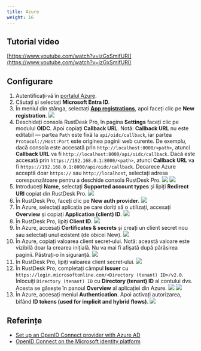 ```yaml
---
title: Azure
weight: 16
---
```


## Tutorial video

[https://www.youtube.com/watch?v=izGxSmifURI](https://www.youtube.com/watch?v=izGxSmifURI)

## Configurare

1. Autentificați‑vă în [portalul Azure](https://portal.azure.com).
2. Căutați și selectați **Microsoft Entra ID**.
3. În meniul din stânga, selectați [**App registrations**](https://portal.azure.com/#view/Microsoft_AAD_IAM/ActiveDirectoryMenuBlade/~/RegisteredApps), apoi faceți clic pe **New registration**.
![](/docs/ro/self-host/rustdesk-server-pro/oidc/azure/images/1-Azure-NewRegistration.png)
4. Deschideți consola RustDesk Pro, în pagina **Settings** faceți clic pe modulul **OIDC**. Apoi copiați **Callback URL**. Notă: **Callback URL** nu este editabil — partea `Path` este fixă la `api/oidc/callback`, iar partea `Protocol://Host:Port` este originea paginii web curente. De exemplu, dacă consola este accesată prin `http://localhost:8000/<path>`, atunci **Callback URL** va fi `http://localhost:8000/api/oidc/callback`. Dacă este accesată prin `https://192.168.0.1:8000/<path>`, atunci **Callback URL** va fi `https://192.168.0.1:8000/api/oidc/callback`. Deoarece Azure acceptă doar `https://` sau `http://localhost`, selectați adresa corespunzătoare pentru a deschide consola RustDesk Pro.
![](/docs/ro/self-host/rustdesk-server-pro/oidc/azure/images/12-RustDesk-Callback.png)
![](/docs/ro/self-host/rustdesk-server-pro/oidc/azure/images/2-Azure-Register-RecirectURIs-Restrictions.png)
5. Introduceți **Name**, selectați **Supported account types** și lipiți **Redirect URI** copiat din RustDesk Pro.
![](/docs/ro/self-host/rustdesk-server-pro/oidc/azure/images/2-Azure-Register.png)
6. În RustDesk Pro, faceți clic pe **New auth provider**.
![](/docs/ro/self-host/rustdesk-server-pro/oidc/azure/images/3-RustDesk-NewAuthProvider.png)
7. În Azure, selectați aplicația pe care doriți să o utilizați, accesați **Overview** și copiați **Application (client) ID**.
![](/docs/ro/self-host/rustdesk-server-pro/oidc/azure/images/4-Azure-ClientID.png)
8. În RustDesk Pro, lipiți **Client ID**.
![](/docs/ro/self-host/rustdesk-server-pro/oidc/azure/images/5-RustDesk-ClientID.png)
9. În Azure, accesați **Certificates & secrets** și creați un client secret nou sau selectați unul existent (de obicei New).
![](/docs/ro/self-host/rustdesk-server-pro/oidc/azure/images/6-Azure-NewOrSelectClientSecret.png)
10. În Azure, copiați valoarea client secret‑ului. Notă: această valoare este vizibilă doar la crearea inițială. Nu va mai fi afișată după părăsirea paginii. Păstrați‑o în siguranță.
![](/docs/ro/self-host/rustdesk-server-pro/oidc/azure/images/7-Azure-CopySecretValue.png)
11. În RustDesk Pro, lipiți valoarea client secret‑ului.
![](/docs/ro/self-host/rustdesk-server-pro/oidc/azure/images/8-RustDesk-FillClientSecret.png)
12. În RustDesk Pro, completați câmpul **Issuer** cu `https://login.microsoftonline.com/<Directory (tenant) ID>/v2.0`. Înlocuiți `Directory (tenant) ID` cu **Directory (tenant) ID** al contului dvs. Acesta se găsește în panoul **Overview** al aplicației din Azure.
![](/docs/ro/self-host/rustdesk-server-pro/oidc/azure/images/9-RustDesk-Issuer.png)
![](/docs/ro/self-host/rustdesk-server-pro/oidc/azure/images/10-Azure-TenantID.png)
13. În Azure, accesați meniul **Authentication**. Apoi activați autorizarea, bifând **ID tokens (used for implicit and hybrid flows)**.
![](/docs/ro/self-host/rustdesk-server-pro/oidc/azure/images/11-Azure-Auth.png)

## Referințe

- [Set up an OpenID Connect provider with Azure AD](https://learn.microsoft.com/en-us/power-pages/security/authentication/openid-settings)
- [OpenID Connect on the Microsoft identity platform](https://learn.microsoft.com/en-us/azure/active-directory/develop/v2-protocols-oidc)
